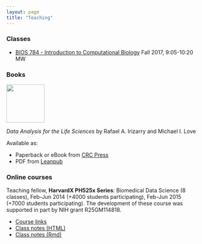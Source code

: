 ```yaml
---
layout: page
title: "Teaching"
---
```


### Classes

* [BIOS 784 - Introduction to Computational Biology](http://mikelove.github.io/compbio)
  Fall 2017, 9:05-10:20 MW

### Books

[<img width="100" src="https://s3.amazonaws.com/titlepages.leanpub.com/dataanalysisforthelifesciences/large?1443014076">](https://leanpub.com/dataanalysisforthelifesciences/)

*Data Analysis for the Life Sciences* by Rafael A. Irizarry and Michael I. Love

Available as:

* Paperback or eBook from [CRC Press](https://www.crcpress.com/Data-Analysis-for-the-Life-Sciences-with-R/Irizarry-Love/p/book/9781498775670)
* PDF from [Leanpub](https://leanpub.com/dataanalysisforthelifesciences/)

### Online courses

Teaching fellow, **HarvardX PH525x Series**: Biomedical Data Science
(8 classes), Feb-Jun 2014 (+4000 students participating), Feb-Jun 2015 (+7000 students
participating). The development of these course was supported in part by NIH grant R25GM114818.

* [Course links](http://genomicsclass.github.io/book/pages/classes.html) 
* [Class notes (HTML)](http://genomicsclass.github.io/book/)
* [Class notes (Rmd)](https://github.com/genomicsclass/labs)


